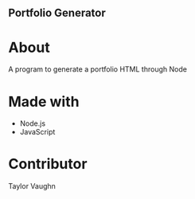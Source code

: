 ## Portfolio Generator

# About
A program to generate a portfolio HTML through Node

# Made with
* Node.js
* JavaScript

# Contributor
Taylor Vaughn